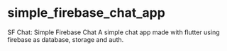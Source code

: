 # simple_firebase_chat_app

SF Chat: Simple Firebase Chat
A simple chat app made with flutter using firebase as database, storage and auth.

